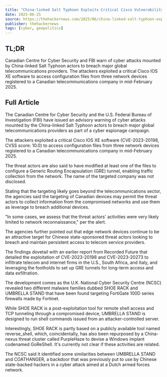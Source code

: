 ```yaml
---
title: "China-linked Salt Typhoon Exploits Critical Cisco Vulnerability to Target Canadian Telecom"
date: 2025-06-25
source: https://thehackernews.com/2025/06/china-linked-salt-typhoon-exploits.html
publisher: thehackernews
tags: [cyber, geopolitics]
---
```


## TL;DR

Canadian Centre for Cyber Security and FBI warn of cyber attacks mounted by China-linked Salt Typhoon actors to breach major global telecommunications providers. The attackers exploited a critical Cisco IOS XE software to access configuration files from three network devices registered to a Canadian telecommunications company in mid-February 2025.

## Full Article

The Canadian Centre for Cyber Security and the U.S. Federal Bureau of Investigation (FBI) have issued an advisory warning of cyber attacks mounted by the China-linked Salt Typhoon actors to breach major global telecommunications providers as part of a cyber espionage campaign.

The attackers exploited a critical Cisco IOS XE software (CVE-2023-20198, CVSS score: 10.0) to access configuration files from three network devices registered to a Canadian telecommunications company in mid-February 2025.

The threat actors are also said to have modified at least one of the files to configure a Generic Routing Encapsulation (GRE) tunnel, enabling traffic collection from the network. The name of the targeted company was not disclosed.

Stating that the targeting likely goes beyond the telecommunications sector, the agencies said the targeting of Canadian devices may permit the threat actors to collect information from the compromised networks and use them as leverage to breach additional devices.

"In some cases, we assess that the threat actors' activities were very likely limited to network reconnaissance," per the alert.

The agencies further pointed out that edge network devices continue to be an attractive target for Chinese state-sponsored threat actors looking to breach and maintain persistent access to telecom service providers.

The findings dovetail with an earlier report from Recorded Future that detailed the exploitation of CVE-2023-20198 and CVE-2023-20273 to infiltrate telecom and internet firms in the U.S., South Africa, and Italy, and leveraging the footholds to set up GRE tunnels for long-term access and data exfiltration.

The development comes as the U.K. National Cyber Security Centre (NCSC) revealed two different malware families dubbed SHOE RACK and UMBRELLA STAND that have been found targeting FortiGate 100D series firewalls made by Fortinet.

While SHOE RACK is a post-exploitation tool for remote shell access and TCP tunneling through a compromised device, UMBRELLA STAND is designed to run shell commands issued from an attacker-controlled server.

Interestingly, SHOE RACK is partly based on a publicly available tool named reverse_shell, which, coincidentally, has also been repurposed by a China-nexus threat cluster called PurpleHaze to devise a Windows implant codenamed GoReShell. It's currently not clear if these activities are related.

The NCSC said it identified some similarities between UMBRELLA STAND and COATHANGER, a backdoor that was previously put to use by Chinese state-backed hackers in a cyber attack aimed at a Dutch armed forces network.
